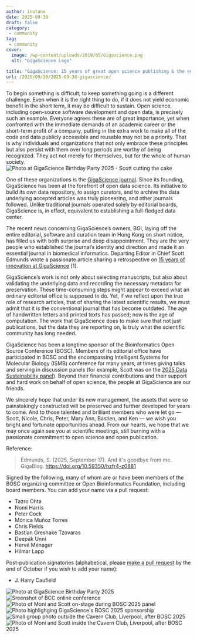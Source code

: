 ```yaml
---
author: inutano
date: 2025-09-30
draft: false
category: 
 - community
tag:
 - community
cover:
  image: /wp-content/uploads/2019/05/Gigascience.png
  alt: "GigaScience Logo"

title: "GigaScience: 15 years of great open science publishing & the end of an era?"
url: /2025/09/30/2025-09-30-gigascience/
---
```


To begin something is difficult; to keep something going is a different challenge.
Even when it is the right thing to do, if it does not yield economic benefit in the short term, it may be difficult to sustain.
Open science, including open-source software development and open data, is precisely such an example.
Everyone agrees these are of great importance,
yet when confronted with the immediate demands of an academic career or the short-term profit of a company,
putting in the extra work to make all of the code and data publicly accessible and reusable may not be a priority.
That is why individuals and organizations that not only embrace these principles but also persist with them over long periods are worthy of being recognized.
They act not merely for themselves, but for the whole of human society.
![Photo at GigaScience Birthday Party 2025 - Scott cutting the cake](/img/2025/2025-gigascience-cake.jpg)

One of these organizations is the [GigaScience journal](https://academic.oup.com/gigascience).
Since its founding, GigaScience has been at the forefront of open data science.
Its initiative to build its own data repository, to assign curators, and to archive the data underlying accepted articles was truly pioneering, and other journals followed.
Unlike traditional journals operated solely by editorial boards, GigaScience is, in effect, equivalent to establishing a full-fledged data center. 

The recent news concerning GigaScience’s owners, BGI, laying off the entire editorial,
software and curation team in Hong Kong on short notice, has filled us with both surprise and deep disappointment.
They are the very people who established the journal’s identity and direction and made it an essential journal in biomedical informatics.
Departing Editor in Chief Scott Edmunds wrote a passionate article sharing a retrospective on
[15 years of innovation at GigaScience](https://doi.org/10.59350/hzfr4-z0881) [1].

GigaScience’s work is not only about selecting manuscripts,
but also about validating the underlying data and recording the necessary metadata for preservation.
These time-consuming steps might appear to exceed what an ordinary editorial office is supposed to do.
Yet, if we reflect upon the true role of research articles, that of sharing the latest scientific results,
we must admit that it is the conventional journal that has become outdated.
The age of handwritten letters and printed texts has passed; now is the age of computation.
The work that GigaScience does to make sure that not just publications,
but the data they are reporting on, is truly what the scientific community has long needed.

GigaScience has been a longtime sponsor of the Bioinformatics Open Source Conference (BOSC).
Members of its editorial office have participated in BOSC and the encompassing Intelligent Systems for Molecular Biology (ISMB) conference for many years,
at times giving talks and serving in discussion panels
(for example, Scott was on the [2025 Data Sustainability panel](https://www.open-bio.org/events/bosc-2025/panel/)).
Beyond their financial contributions and their support and hard work on behalf of open science, the people at GigaScience are our friends.

We sincerely hope that under its new management,
the assets that were so painstakingly constructed will be preserved and further developed for years to come.
And to those talented and brilliant members who were let go &mdash;
Scott, Nicole, Chris, Peter, Mary Ann, Bastien, and Ken &mdash;
we wish you bright and fortunate opportunities ahead.
From our hearts, we hope that we may once again see you at scientific meetings,
still burning with a passionate commitment to open science and open publication.

Reference:

> Edmunds, S. (2025, September 17). And it's goodbye from me. GigaBlog. https://doi.org/10.59350/hzfr4-z0881

Signed by the following, many of whom are or have been members of the BOSC organizing committee or Open Bioinformatics Foundation,
including board members. You can add your name via a pull request:

* Tazro Ohta
* Nomi Harris
* Peter Cock
* Mónica Muñoz Torres
* Chris Fields
* Bastian Greshake Tzovaras
* Deepak Unni
* Hervé Ménager
* Hilmar Lapp

Post-publication signatories (alphabetical, please
[make a pull request](https://github.com/OBF/OBF.github.io/edit/main/content/posts/2025-09-30-gigascience.md)
by the end of October if you wish to add your name):

* J. Harry Caufield

![Photo at GigaScience Birthday Party 2025](/img/2025/2025-gigascience-party.jpg)
![Sreenshot of BCC online conference](/img/2025/2025-online-bcc.jpg)
![Photo of Moni and Scott on-stage during BOSC 2025 panel](/img/2025/2025-gigascience-cake.jpg)
![Photo highlighging GigaScience's BOSC 2025 sponsorship](/img/2025/2025-gigascience-sponsors.jpg)
![Small group photo outside the Cavern Club, Liverpool, after BOSC 2025](/img/2025/2025-cavern-club-outside.jpg)
![Photo of Moni and Scott inside the Cavern Club, Liverpool, after BOSC 2025](/img/2025/2025-cavern-club-inside.jpg)
